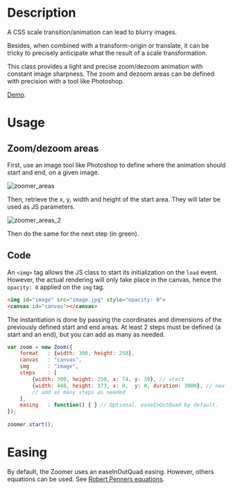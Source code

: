 Description
==================
A CSS scale transition/animation can lead to blurry images.

Besides, when combined with a transform-origin or translate, it can be tricky to precisely anticipate what the result of a scale transformation.

This class provides a light and precise zoom/dezoom animation with constant image sharpness. The zoom and dezoom areas can be defined with precision with a tool like Photoshop.

[Demo](https://projects.thibautfoussard.com/git/zoomer/example/).



Usage
==================

Zoom/dezoom areas
------------------
First, use an image tool like Photoshop to define where the animation should start and end, on a given image.


![zoomer_areas](https://projects.thibautfoussard.com/git/zoomer/zoomer_areas.jpg)


Then, retrieve the x, y, width and height of the start area. They will later be used as JS parameters.


![zoomer_areas_2](https://projects.thibautfoussard.com/git/zoomer/zoomer_areas_2.jpg)


Then do the same for the next step (in green).


Code
------------------

An `<img>` tag allows the JS class to start its initialization on the `load` event.
However, the actual rendering will only take place in the canvas, hence the `opacity: 0` applied on the `img` tag.


```html
<img id="image" src="image.jpg" style="opacity: 0">
<canvas id="canvas"></canvas>
```

The instantiation is done by passing the coordinates and dimensions of the previously defined start and end areas.
At least 2 steps must be defined (a start and an end), but you can add as many as needed. 

```javascript
var zoom = new Zoom({
    format   : {width: 300, height: 250},
    canvas   : "canvas",
    img      : "image",
    steps    : [
        {width: 300, height: 250, x: 74, y: 30}, // start
        {width: 448, height: 373, x: 0,  y: 0, duration: 3000}, // next step
        // add as many steps as needed
    ],
    easing   : function() { } // Optional. easeInOutQuad by default.
});
	
zoomer.start();
```


Easing
==================

By default, the Zoomer uses an easeInOutQuad easing.
However, others equations can be used. See [Robert Penners equations](https://forum.kirupa.com/t/robert-penners-easing-equations-in-pure-js-no-jquery/330985).